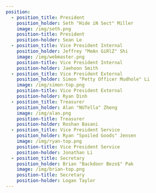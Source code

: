 ```yaml
---
position:
  - position_title: President
    position_holder: Seth "Hide iN Sect" Miller
    image: /img/seth.png
    position-title: President
    position-holder: Sean Le
  - position_title: Vice President Internal
    position_holder: Jeffrey "MeAn GiRlZ" Shi
    image: /img/webmaster.png
    position-title: Vice President Internal
    position-holder: Jaehoon Smith
  - position_title: Vice President External
    position_holder: Simon "Petty Officer Mudhole" Li
    image: /img/simon-top.png
    position-title: Vice President External
    position-holder: Ryan Dinh
  - position_title: Treasurer
    position_holder: Alan "NUTella" Zheng
    image: /img/alan.png
    position-title: Treasurer
    position-holder: Roshan Basani
  - position_title: Vice President Service
    position_holder: Ryan "Spoiled Goods" Jensen
    image: /img/ryan-top.png
    position-title: Vice President Service
    position-holder: Jonathan Li
  - position_title: Secretary
    position_holder: Brian "Backdoor Bezo$" Pak
    image: /img/brian-top.png
    position-title: Secretary
    position-holder: Logan Taylor
---
```

